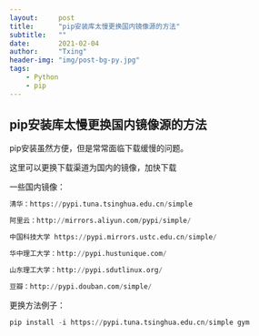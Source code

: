 ```yaml
---
layout:     post
title:      "pip安装库太慢更换国内镜像源的方法"
subtitle:   ""
date:       2021-02-04
author:     "Txing"
header-img: "img/post-bg-py.jpg"
tags:
    - Python
    - pip
---
```



## pip安装库太慢更换国内镜像源的方法

pip安装虽然方便，但是常常面临下载缓慢的问题。

这里可以更换下载渠道为国内的镜像，加快下载

一些国内镜像：

```python
清华：https://pypi.tuna.tsinghua.edu.cn/simple

阿里云：http://mirrors.aliyun.com/pypi/simple/

中国科技大学 https://pypi.mirrors.ustc.edu.cn/simple/

华中理工大学：http://pypi.hustunique.com/

山东理工大学：http://pypi.sdutlinux.org/ 

豆瓣：http://pypi.douban.com/simple/
```

更换方法例子：

```python
pip install -i https://pypi.tuna.tsinghua.edu.cn/simple gym
```

